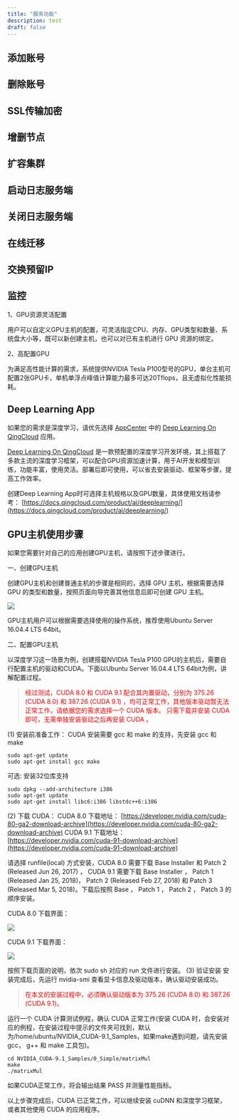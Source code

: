 ```yaml
---
title: "服务功能"
description: test
draft: false
---
```



## 添加账号

## 删除账号

## SSL传输加密

## 增删节点

## 扩容集群

## 启动日志服务端

## 关闭日志服务端

## 在线迁移

## 交换预留IP

## 监控

1、GPU资源灵活配置

用户可以自定义GPU主机的配置，可灵活指定CPU、内存、GPU类型和数量、系统盘大小等，既可以新创建主机，也可以对已有主机进行 GPU 资源的绑定。

2、高配置GPU

为满足高性能计算的需求，系统提供NVIDIA Tesla P100型号的GPU，单台主机可配置2张GPU卡，单机单浮点峰值计算能力最多可达20Tflops，且无虚拟化性能损耗。

## Deep Learning App

如果您的需求是深度学习，请优先选择 [AppCenter](https://appcenter.qingcloud.com/) 中的 [Deep Learning On QingCloud](https://appcenter.qingcloud.com/apps/app-ptor186d/Deep%20Learning%20On%20QingCloud) 应用。

[Deep Learning On QingCloud](https://appcenter.qingcloud.com/apps/app-ptor186d/Deep%20Learning%20On%20QingCloud) 是一款预配置的深度学习开发环境，其上搭载了多款主流的深度学习框架，可以配合GPU资源加速计算，用于AI开发和模型训练，功能丰富，使用灵活。部署后即可使用，可以省去安装驱动、框架等步骤，提高工作效率。

创建Deep Learning App时可选择主机规格以及GPU数量，具体使用文档请参考：
[https://docs.qingcloud.com/product/ai/deeplearning/](https://docs.qingcloud.com/product/ai/deeplearning/)

## GPU主机使用步骤

如果您需要针对自己的应用创建GPU主机，请按照下述步骤进行。

一、创建GPU主机

创建GPU主机和创建普通主机的步骤是相同的，选择 GPU 主机，根据需要选择 GPU 的类型和数量，按照页面向导完善其他信息后即可创建 GPU 主机。

![](_images/create_gpu_instance.png)

GPU主机用户可以根据需要选择使用的操作系统，推荐使用Ubuntu Server 16.04.4 LTS 64bit。

二、配置GPU主机

以深度学习这一场景为例，创建搭载NVIDIA Tesla P100 GPU的主机后，需要自行配置主机的驱动和CUDA。下面以Ubuntu Server 16.04.4 LTS 64bit为例，讲解配置过程。

> <span style="color:red">经过测试，CUDA 8.0 和 CUDA 9.1 配合其内置驱动，分别为 375.26 (CUDA 8.0) 和 387.26 (CUDA 9.1) ，均可正常工作，其他版本驱动暂无法正常工作，请依据您的需求选择一个 CUDA 版本。</span>
> <span style="color:red">只需下载并安装 CUDA 即可，无需单独安装驱动之后再安装 CUDA 。</span>

(1) 安装前准备工作：
CUDA 安装需要 gcc 和 make 的支持，先安装 gcc 和 make
```shell
sudo apt-get update
sudo apt-get install gcc make
```
可选: 安装32位库支持
```shell
sudo dpkg --add-architecture i386
sudo apt-get update
sudo apt-get install libc6:i386 libstdc++6:i386
```
(2) 下载 CUDA：
CUDA 8.0 下载地址： [https://developer.nvidia.com/cuda-80-ga2-download-archive](https://developer.nvidia.com/cuda-80-ga2-download-archive)
CUDA 9.1 下载地址： [https://developer.nvidia.com/cuda-91-download-archive](https://developer.nvidia.com/cuda-91-download-archive)

请选择 runfile(local) 方式安装，CUDA 8.0 需要下载 Base Installer 和 Patch 2 (Released Jun 26, 2017) ， CUDA 9.1 需要下载 Base Installer ， Patch 1 (Released Jan 25, 2018)， Patch 2 (Released Feb 27, 2018) 和 Patch 3 (Released Mar 5, 2018)。下载后按照 Base ， Patch 1 ， Patch 2 ， Patch 3 的顺序安装。

CUDA 8.0 下载界面：

![](_images/cuda_8_0.png)

CUDA 9.1 下载界面：

![](_images/cuda_9_1.png)

按照下载页面的说明，依次 sudo sh 对应的 run 文件进行安装。
(3) 验证安装
安装完成后，先运行 nvidia-smi 查看显卡信息及驱动版本，确认驱动安装成功。
> <span style="color:red">在本文的安装过程中，必须确认驱动版本为 375.26 (CUDA 8.0) 和 387.26 (CUDA 9.1)。</span>

运行一个 CUDA 计算测试例程，确认 CUDA 正常工作(安装 CUDA 时，会安装对应的例程，在安装过程中提示的文件夹可找到，默认为/home/ubuntu/NVIDIA_CUDA-9.1_Samples，如果make遇到问题，请先安装 gcc， g++ 和 make 工具包)。
```shell
cd NVIDIA_CUDA-9.1_Samples/0_Simple/matrixMul
make
./matrixMul
```
如果CUDA正常工作，将会输出结果 PASS 并测量性能指标。

以上步骤完成后，CUDA 已正常工作，可以继续安装 cuDNN 和深度学习框架，或者其他使用 CUDA 的应用程序。
